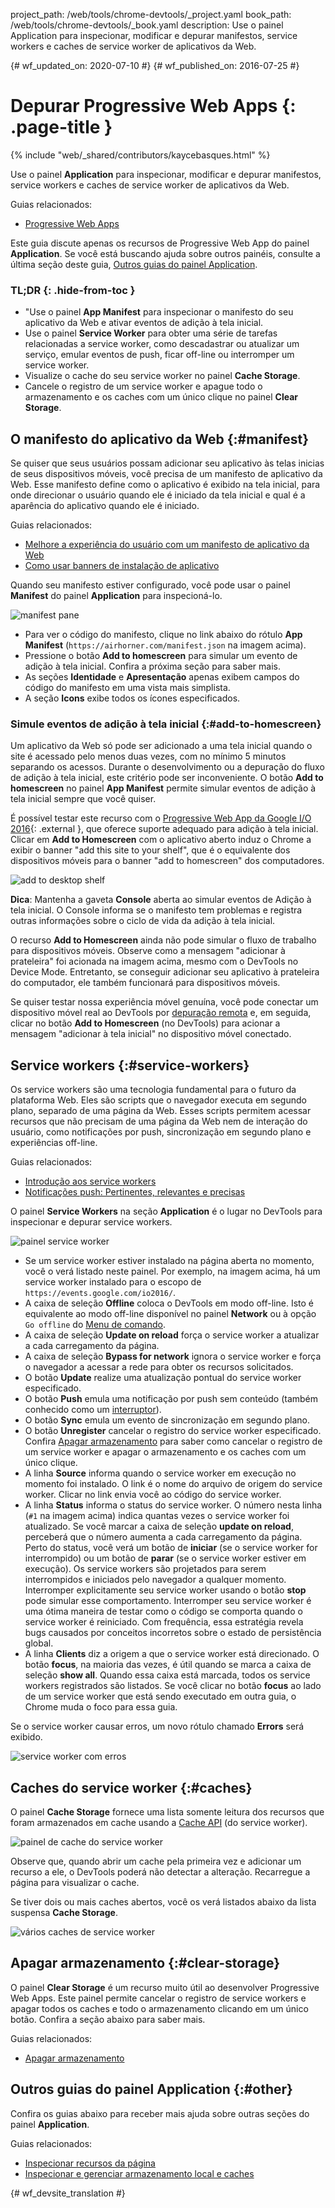 project_path: /web/tools/chrome-devtools/_project.yaml
book_path: /web/tools/chrome-devtools/_book.yaml
description: Use o painel Application para inspecionar, modificar e depurar manifestos, service workers e caches de service worker de aplicativos da Web.

{# wf_updated_on: 2020-07-10 #}
{# wf_published_on: 2016-07-25 #}

# Depurar Progressive Web Apps {: .page-title }

{% include "web/_shared/contributors/kaycebasques.html" %}

Use o painel <strong>Application</strong> para inspecionar, modificar
e depurar manifestos, service workers e caches de service worker de aplicativos da Web.

Guias relacionados: 

* [Progressive Web Apps](/web/progressive-web-apps)

Este guia discute apenas os recursos de Progressive Web App do painel
**Application**. Se você está buscando ajuda sobre outros painéis, consulte
a última seção deste guia, [Outros guias do painel
Application](#other).


### TL;DR {: .hide-from-toc }
- "Use o painel <strong>App Manifest</strong> para inspecionar o manifesto do seu aplicativo da Web e ativar eventos de adição à tela inicial.
- Use o painel <strong>Service Worker</strong> para obter uma série de tarefas relacionadas a service worker, como descadastrar ou atualizar um serviço, emular eventos de push, ficar off-line ou interromper um service worker.
- Visualize o cache do seu service worker no painel <strong>Cache Storage</strong>.
- Cancele o registro de um service worker e apague todo o armazenamento e os caches com um único clique no painel <strong>Clear Storage</strong>.


## O manifesto do aplicativo da Web {:#manifest}

Se quiser que seus usuários possam adicionar seu aplicativo às telas inicias de seus dispositivos móveis,
você precisa de um manifesto de aplicativo da Web. Esse manifesto define como o aplicativo é exibido na
tela inicial, para onde direcionar o usuário quando ele é iniciado da tela inicial e qual é a aparência
do aplicativo quando ele é iniciado.

Guias relacionados:

* [Melhore a experiência do usuário com um manifesto de
 aplicativo da Web](/web/fundamentals/web-app-manifest)
* [Como usar banners de
  instalação de aplicativo](/web/fundamentals/app-install-banners)

Quando seu manifesto estiver configurado, você pode usar o painel **Manifest** do painel
**Application** para inspecioná-lo.

![manifest pane][manifest]

* Para ver o código do manifesto, clique no link abaixo do rótulo **App Manifest**
  (`https://airhorner.com/manifest.json` na imagem acima).
* Pressione o botão **Add to homescreen** para simular um evento de adição
  à tela inicial. Confira a próxima seção para saber mais.
* As seções **Identidade** e **Apresentação** apenas exibem campos do
  código do manifesto em uma vista mais simplista.
* A seção **Icons** exibe todos os ícones especificados.

[manifest]: images/manifest.png

### Simule eventos de adição à tela inicial {:#add-to-homescreen}

Um aplicativo da Web só pode ser adicionado a uma tela inicial quando o site é acessado pelo
menos duas vezes, com no mínimo 5 minutos separando os acessos. Durante o desenvolvimento ou
a depuração do fluxo de adição à tela inicial, este critério pode ser inconveniente.
O botão **Add to homescreen** no painel **App Manifest** permite
simular eventos de adição à tela inicial sempre que você quiser.

É possível testar este recurso com o [Progressive Web App da Google I/O
2016](https://events.google.com/io2016/){: .external }, que oferece suporte adequado para adição à
tela inicial. Clicar em **Add to Homescreen** com o aplicativo aberto induz
o Chrome a exibir o banner "add this site to your shelf", que é o
equivalente dos dispositivos móveis para o banner "add to homescreen" dos computadores.

![add to desktop shelf][shelf]

**Dica**: Mantenha a gaveta **Console** aberta ao simular eventos de Adição
à tela inicial. O Console informa se o manifesto tem problemas e registra outras
informações sobre o ciclo de vida da adição à tela inicial.

O recurso **Add to Homescreen** ainda não pode simular o fluxo de trabalho para dispositivos
móveis. Observe como a mensagem "adicionar à prateleira" foi acionada na
imagem acima, mesmo com o DevTools no Device Mode. Entretanto, se conseguir adicionar
seu aplicativo à prateleira do computador, ele também funcionará
para dispositivos móveis.

Se quiser testar nossa experiência móvel genuína, você pode
conectar um dispositivo móvel real ao DevTools por [depuração remota][remote
debugging] e, em seguida, clicar no botão **Add to Homescreen** (no DevTools)
para acionar a mensagem "adicionar à tela inicial" no dispositivo móvel conectado.

[shelf]: images/io.png
[remote debugging]: /web/tools/chrome-devtools/debug/remote-debugging/remote-debugging

## Service workers {:#service-workers}

Os service workers são uma tecnologia fundamental para o futuro da plataforma Web. Eles
são scripts que o navegador executa em segundo plano, separado de uma página da Web.
Esses scripts permitem acessar recursos que não precisam de uma página da Web nem de interação
do usuário, como notificações por push, sincronização em segundo plano e experiências off-line.

Guias relacionados:

* [Introdução aos service workers](/web/fundamentals/primers/service-worker)
* [Notificações push: Pertinentes, relevantes e
  precisas](/web/fundamentals/push-notifications)

O painel **Service Workers** na seção **Application** é o lugar no
DevTools para inspecionar e depurar service workers.

![painel service worker][sw]

* Se um service worker estiver instalado na página aberta no momento, você o verá
   listado neste painel. Por exemplo, na imagem acima, há um service
  worker instalado para o escopo de `https://events.google.com/io2016/`.
* A caixa de seleção **Offline** coloca o DevTools em modo off-line. Isto
  é equivalente ao modo off-line disponível no painel **Network** ou
  à opção `Go offline` do [Menu de comando][cm].
* A caixa de seleção **Update on reload** força o service worker a
  atualizar a cada carregamento da página.
* A caixa de seleção **Bypass for network** ignora o service worker e força o
  navegador a acessar a rede para obter os recursos solicitados.
* O botão **Update** realize uma atualização pontual do service worker
  especificado.
* O botão **Push** emula uma notificação por push sem conteúdo (também conhecido
  como um [interruptor][tickle]).
* O botão **Sync** emula um evento de sincronização em segundo plano.
* O botão **Unregister** cancelar o registro do service worker especificado. Confira
  [Apagar armazenamento](#clear-storage) para saber como cancelar o registro de um service worker e
  apagar o armazenamento e os caches com um único clique.
* A linha **Source** informa quando o service worker em execução no momento foi
  instalado. O link é o nome do arquivo de origem do service worker. Clicar
  no link envia você ao código do service worker.
* A linha **Status** informa o status do service worker. O número nesta
  linha (`#1` na imagem acima) indica quantas vezes o service
  worker foi atualizado. Se você marcar a caixa de seleção **update on reload**,
  perceberá que o número aumenta a cada carregamento da página. Perto do
  status, você verá um botão de **iniciar** (se o service worker for interrompido) ou um
  botão de **parar** (se o service worker estiver em execução). Os service workers são
  projetados para serem interrompidos e iniciados pelo navegador a qualquer momento. Interromper
  explicitamente seu service worker usando o botão **stop** pode simular esse comportamento.
  Interromper seu service worker é uma ótima maneira de testar como o
  código se comporta quando o service worker é reiniciado. Com frequência,
  essa estratégia revela bugs causados por conceitos incorretos sobre o estado de persistência global.
* A linha **Clients** diz a origem a que o service worker está
  direcionado. O botão **focus**, na maioria das vezes, é útil quando se marca a
  caixa de seleção **show all**. Quando essa caixa está marcada, todos os service
  workers registrados são listados. Se você clicar no botão **focus** ao lado de um service
  worker que está sendo executado em outra guia, o Chrome muda o foco para essa guia.

Se o service worker causar erros, um novo rótulo chamado **Errors** será
exibido.

![service worker com erros][errors]

[sw]: images/sw.png
[cm]: /web/tools/chrome-devtools/settings#command-menu
[tickle]: /web/fundamentals/push-notifications/how-push-works
[errors]: images/sw-error.png

## Caches do service worker {:#caches}

O painel **Cache Storage** fornece uma lista somente leitura dos recursos que foram
armazenados em cache usando a [Cache API][sw-cache] (do service worker).

![painel de cache do service worker][sw-cache-pane]

Observe que, quando abrir um cache pela primeira vez e adicionar um recurso a ele, o DevTools
poderá não detectar a alteração. Recarregue a página para visualizar o cache.

Se tiver dois ou mais caches abertos, você os verá listados abaixo da lista suspensa
**Cache Storage**.

![vários caches de service worker][multiple-caches]

[sw-cache]: https://developer.mozilla.org/en-US/docs/Web/API/Cache
[sw-cache-pane]: images/sw-cache.png
[multiple-caches]: images/multiple-caches.png

## Apagar armazenamento {:#clear-storage}

O painel **Clear Storage** é um recurso muito útil ao
desenvolver Progressive Web Apps. Este painel permite cancelar o registro de service workers
e apagar todos os caches e todo o armazenamento clicando em um único botão. Confira a
seção abaixo para saber mais.

Guias relacionados:

* [Apagar
  armazenamento](/web/tools/chrome-devtools/iterate/manage-data/local-storage#clear-storage)

## Outros guias do painel Application {:#other}

Confira os guias abaixo para receber mais ajuda sobre outras seções do
painel **Application**.

Guias relacionados:

* [Inspecionar recursos da página](/web/tools/chrome-devtools/iterate/manage-data/page-resources)
* [Inspecionar e
  gerenciar armazenamento local e caches](/web/tools/chrome-devtools/iterate/manage-data/local-storage)


{# wf_devsite_translation #}
